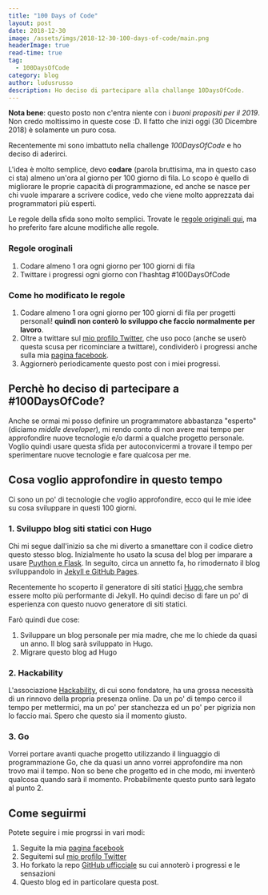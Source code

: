 ```yaml
---
title: "100 Days of Code"
layout: post
date: 2018-12-30
image: /assets/imgs/2018-12-30-100-days-of-code/main.png
headerImage: true
read-time: true
tag:
  - 100DaysOfCode
category: blog
author: ludusrusso
description: Ho deciso di partecipare alla challange 10DaysOfCode.
---
```


**Nota bene**: questo posto non c'entra niente con i *buoni propositi per il 2019*. Non credo moltissimo in queste cose :D. Il fatto che inizi oggi (30 Dicembre 2018) è solamente un puro cosa.

Recentemente mi sono imbattuto nella challenge *100DaysOfCode* e ho deciso di aderirci.

L'idea è molto semplice, devo **codare** (parola bruttisima, ma in questo caso ci sta) almeno un'ora al giorno per 100 giorno di fila. Lo scopo è quello di migliorare le proprie capacità di programmazione, ed anche se nasce per chi vuole imparare a scrivere codice, vedo che viene molto apprezzata dai programmatori più esperti.

Le regole della sfida sono molto semplici. Trovate le [regole originali qui](https://www.100daysofcode.com/), ma ho preferito fare alcune modifiche alle regole.

### Regole oroginali

1. Codare almeno 1 ora ogni giorno per 100 giorni di fila
2. Twittare i progressi ogni giorno con l'hashtag #100DaysOfCode

### Come ho modificato le regole

1. Codare almeno 1 ora ogni giorno per 100 giorni di fila per progetti personali! **quindi non conterò lo sviluppo che faccio normalmente per lavoro**.
2. Oltre a twittare sul [mio profilo Twitter](https://twitter.com/ludusrusso), che uso poco (anche se userò questa scusa per ricominciare a twittare), condividerò i progressi anche sulla mia [pagina facebook](https://www.facebook.com/ludus.russo).
3. Aggiornerò periodicamente questo post con i miei progressi.

## Perchè ho deciso di partecipare a #100DaysOfCode?

Anche se ormai mi posso definire un programmatore abbastanza "esperto" (diciamo *middle developer*), mi rendo conto di non avere mai tempo per approfondire nuove tecnologie e/o darmi a qualche progetto personale. Voglio quindi usare questa sfida per autoconvicermi a trovare il tempo per sperimentare nuove tecnologie e fare qualcosa per me.

## Cosa voglio approfondire in questo tempo

Ci sono un po' di tecnologie che voglio approfondire, ecco qui le mie idee su cosa sviluppare in questi 100 giorni.

### 1. Sviluppo blog siti statici con Hugo
Chi mi segue dall'inizio sa che mi diverto a smanettare con il codice dietro questo stesso blog. Inizialmente ho usato la scusa del blog per imparare a usare [Puython e Flask](https://ludusrusso.cc/2016/12/22/inauguriamo-il-blog/). In seguito, circa un annetto fa, ho rimodernato il blog sviluppandolo in [Jekyll e GitHub Pages](https://ludusrusso.cc/2017/09/17/nuovo-blog/).

Recentemente ho scoperto il generatore di siti statici [Hugo](https://gohugo.io/),che sembra essere molto più performante di Jekyll. Ho quindi deciso di fare un po' di esperienza con questo nuovo generatore di siti statici.

Farò quindi due cose:
1. Sviluppare un blog personale per mia madre, che me lo chiede da quasi un anno. Il blog sarà sviluppato in Hugo.
2. Migrare questo blog ad Hugo

### 2. Hackability

L'associazione [Hackability](http://www.hackability.it/), di cui sono fondatore, ha una grossa necessità di un rinnovo della propria presenza online. Da un po' di tempo cerco il tempo per mettermici, ma un po' per stanchezza ed un po' per pigrizia non lo faccio mai. Spero che questo sia il momento giusto.

### 3. Go

Vorrei portare avanti quache progetto utilizzando il linguaggio di programmazione Go, che da quasi un anno vorrei approfondire ma non trovo mai il tempo. Non so bene che progetto ed in che modo, mi inventerò qualcosa quando sarà il momento. Probabilmente questo punto sarà legato al punto 2.

## Come seguirmi

Potete seguire i mie progrssi in vari modi:

1. Seguite la mia [pagina facebook]()
2. Seguitemi sul [mio profilo Twitter](https://twitter.com/ludusrusso)
3. Ho forkato la repo [GitHub ufficciale](https://github.com/ludusrusso/100-days-of-code) su cui annoterò i progressi e le sensazioni
4. Questo blog ed in particolare questa post.